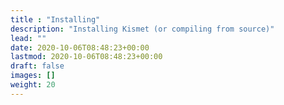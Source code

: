 ```yaml
---
title : "Installing"
description: "Installing Kismet (or compiling from source)"
lead: ""
date: 2020-10-06T08:48:23+00:00
lastmod: 2020-10-06T08:48:23+00:00
draft: false
images: []
weight: 20
---
```

